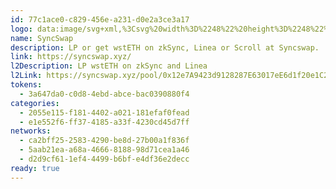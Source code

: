 ```yaml
---
id: 77c1ace0-c829-456e-a231-d0e2a3ce3a17
logo: data:image/svg+xml,%3Csvg%20width%3D%2248%22%20height%3D%2248%22%20viewBox%3D%220%200%2048%2048%22%20fill%3D%22none%22%20xmlns%3D%22http%3A%2F%2Fwww.w3.org%2F2000%2Fsvg%22%3E%0A%3Cg%20clip-path%3D%22url(%23clip0_14627_3240)%22%3E%0A%3Cpath%20d%3D%22M24%2048C37.2552%2048%2048%2037.2552%2048%2024C48%2010.7448%2037.2552%200%2024%200C10.7448%200%200%2010.7448%200%2024C0%2037.2552%2010.7448%2048%2024%2048Z%22%20fill%3D%22%23FBF2F8%22%2F%3E%0A%3Cg%20clip-path%3D%22url(%23clip1_14627_3240)%22%3E%0A%3Cpath%20d%3D%22M35.9689%2018.012C36.1028%2019.3808%2035.8127%2020.7046%2035.2325%2021.9387C35.054%2022.3202%2035.1655%2022.5221%2035.3441%2022.8363C35.8796%2023.8011%2035.6788%2024.5416%2034.7192%2025.0577C33.5142%2025.7084%2032.2869%2026.3591%2031.0595%2026.9649C30.6132%2027.1893%2030.457%2027.3688%2030.7248%2027.8849C33.5142%2033.5618%2029.1851%2039.5079%2023.8071%2040.7645C18.8085%2041.9313%2013.6537%2038.6553%2012.3594%2033.6964C11.7792%2031.4974%2011.9131%2029.4107%2012.6941%2027.3239C12.828%2026.9649%2012.8726%2026.6732%2012.6941%2026.2693C12.2032%2025.2372%2012.4263%2024.5865%2013.4305%2024.0479C14.5017%2023.4645%2015.5951%2022.8811%2016.7109%2022.3875C17.2911%2022.1182%2017.3357%2021.8265%2017.0902%2021.288C14.9703%2016.4414%2017.8713%2011.6171%2021.8657%209.2611C28.0247%205.64853%2034.8085%2010.4279%2035.8127%2015.6785C35.9689%2016.4638%2035.9243%2017.2267%2035.9689%2018.012ZM34.4068%2023.644C33.1125%2023.2177%2033.2687%2022.6343%2033.6704%2021.8714C34.2283%2020.8168%2034.63%2019.65%2034.6523%2018.4608C34.7639%2011.3254%2027.6453%207.51091%2022.5128%2010.5625C17.5365%2013.5019%2016.0191%2019.4256%2020.4821%2023.644C21.9773%2025.0577%2023.7625%2026.0449%2025.3915%2027.279C26.9535%2028.4683%2028.1139%2030.0165%2027.8238%2032.0135C27.3998%2035.0876%2023.9187%2037.7353%2020.7499%2037.107C16.0637%2036.1646%2014.8364%2031.2282%2016.4208%2028.1317C16.6885%2027.6381%2016.9563%2027.3015%2017.5142%2027.7951C17.9159%2028.1317%2018.1614%2028.0868%2018.1837%2027.481C18.206%2026.2469%2018.2729%2025.0128%2018.3399%2023.7787C18.3622%2023.2626%2018.206%2023.1504%2017.782%2023.3748C16.51%2024.0479%2015.2381%2024.6986%2013.8099%2025.4615C14.9256%2025.9103%2014.7471%2026.404%2014.3455%2027.2342C12.895%2030.2409%2013.2966%2033.2028%2015.0372%2035.9402C17.7597%2040.2035%2024.365%2040.7645%2028.0916%2036.5236C29.4752%2034.9529%2030.1446%2033.1354%2030.0777%2031.1384C29.9884%2028.7824%2028.6272%2027.0098%2026.9312%2025.4391C25.4361%2024.0479%2023.517%2023.285%2022.1781%2021.6246C19.9019%2018.8198%2019.9466%2016.1272%2022.6467%2013.6814C24.789%2011.7517%2027.6676%2011.662%2029.8768%2013.4571C32.0191%2015.2072%2032.6439%2018.371%2031.305%2020.7495C31.0819%2021.1534%2030.9033%2021.6246%2030.3231%2021.131C30.0554%2020.929%2029.8099%2020.9514%2029.8099%2021.3553C29.7429%2022.7241%2029.6983%2024.1152%2029.6537%2025.484C29.6314%2025.9103%2029.8099%2026.0225%2030.1892%2025.8206C31.4835%2025.125%2032.8224%2024.4518%2034.4068%2023.644ZM19.7234%2024.8782C19.6565%2026.1571%2019.6342%2027.122%2019.5672%2028.0644C19.5003%2028.9395%2019.054%2029.5678%2018.0944%2029.5453C17.6035%2029.5229%2017.4696%2029.7024%2017.3803%2030.1287C16.9117%2032.4174%2018.2283%2034.751%2020.4152%2035.4241C22.4905%2036.0749%2024.789%2035.0876%2025.8824%2033.0681C26.6858%2031.5872%2026.3064%2029.7921%2024.8113%2028.5805C23.2269%2027.3464%2021.3971%2026.4264%2019.7234%2024.8782ZM28.2255%2024.5191C28.2701%2023.3075%2028.3371%2022.3202%2028.3594%2021.3105C28.3817%2020.4802%2028.6941%2019.7847%2029.5198%2019.6052C30.4124%2019.4256%2030.5463%2018.8647%2030.5463%2018.1467C30.5909%2016.3965%2029.4752%2014.579%2027.9577%2013.9058C26.5742%2013.2776%2024.6551%2013.7263%2023.3608%2014.9829C21.6202%2016.6433%2021.4863%2018.5506%2022.8922%2020.2559C24.3427%2022.0285%2026.3957%2022.926%2028.2255%2024.5191Z%22%20fill%3D%22url(%23paint0_linear_14627_3240)%22%2F%3E%0A%3C%2Fg%3E%0A%3C%2Fg%3E%0A%3Cdefs%3E%0A%3ClinearGradient%20id%3D%22paint0_linear_14627_3240%22%20x1%3D%2212.0001%22%20y1%3D%2224.4989%22%20x2%3D%2236.0001%22%20y2%3D%2224.4989%22%20gradientUnits%3D%22userSpaceOnUse%22%3E%0A%3Cstop%20stop-color%3D%22%23A99FFF%22%2F%3E%0A%3Cstop%20offset%3D%221%22%20stop-color%3D%22%23D076FF%22%2F%3E%0A%3C%2FlinearGradient%3E%0A%3CclipPath%20id%3D%22clip0_14627_3240%22%3E%0A%3Crect%20width%3D%2248%22%20height%3D%2248%22%20fill%3D%22white%22%2F%3E%0A%3C%2FclipPath%3E%0A%3CclipPath%20id%3D%22clip1_14627_3240%22%3E%0A%3Crect%20width%3D%2224%22%20height%3D%2233%22%20fill%3D%22white%22%20transform%3D%22translate(12%208)%22%2F%3E%0A%3C%2FclipPath%3E%0A%3C%2Fdefs%3E%0A%3C%2Fsvg%3E%0A
name: SyncSwap
description: LP or get wstETH on zkSync, Linea or Scroll at Syncswap.
link: https://syncswap.xyz/
l2Description: LP wstETH on zkSync and Linea
l2Link: https://syncswap.xyz/pool/0x12e7A9423d9128287E63017eE6d1f20e1C237f15
tokens:
  - 3a647da0-c0d8-4ebd-abce-bac0390880f4
categories:
  - 2055e115-f181-4402-a021-181efaf0fead
  - e1e552f6-ff37-4185-a33f-4230cd45d7ff
networks:
  - ca2bff25-2583-4290-be8d-27b00a1f836f
  - 5aab21ea-a68a-4666-8188-98d71cea1a46
  - d2d9cf61-1ef4-4499-b6bf-e4df36e2decc
ready: true
---
```


